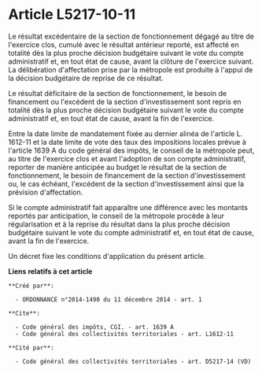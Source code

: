 # Article L5217-10-11

Le résultat excédentaire de la section de fonctionnement dégagé au titre de l'exercice clos, cumulé avec le résultat
antérieur reporté, est affecté en totalité dès la plus proche décision budgétaire suivant le vote du compte administratif et,
en tout état de cause, avant la clôture de l'exercice suivant. La délibération d'affectation prise par la métropole est
produite à l'appui de la décision budgétaire de reprise de ce résultat. 

Le résultat déficitaire de la section de fonctionnement, le besoin de financement ou l'excédent de la section
d'investissement sont repris en totalité dès la plus proche décision budgétaire suivant le vote du compte administratif et,
en tout état de cause, avant la fin de l'exercice. 

Entre la date limite de mandatement fixée au dernier alinéa de l'article L. 1612-11 et la date limite de vote des taux des
impositions locales prévue à l'article 1639 A du code général des impôts, le conseil de la métropole peut, au titre de
l'exercice clos et avant l'adoption de son compte administratif, reporter de manière anticipée au budget le résultat de la
section de fonctionnement, le besoin de financement de la section d'investissement ou, le cas échéant, l'excédent de la
section d'investissement ainsi que la prévision d'affectation. 

Si le compte administratif fait apparaître une différence avec les montants reportés par anticipation, le conseil de la
métropole procède à leur régularisation et à la reprise du résultat dans la plus proche décision budgétaire suivant le vote
du compte administratif et, en tout état de cause, avant la fin de l'exercice. 

Un décret fixe les conditions d'application du présent article.

**Liens relatifs à cet article**

	**Créé par**:

	  - ORDONNANCE n°2014-1490 du 11 décembre 2014 - art. 1

	**Cite**:

	  - Code général des impôts, CGI. - art. 1639 A
	  - Code général des collectivités territoriales - art. L1612-11

	**Cité par**:

	  - Code général des collectivités territoriales - art. D5217-14 (VD)
